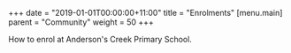 +++
date = "2019-01-01T00:00:00+11:00"
title = "Enrolments"
 [menu.main]
   parent = "Community"
   weight = 50
+++

How to enrol at Anderson's Creek Primary School.
